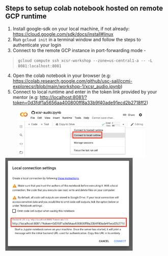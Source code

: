 ## Steps to setup colab notebook hosted on remote GCP runtime

1. Install google-sdk on your local machine, if not already: https://cloud.google.com/sdk/docs/install#linux
2. Run `gcloud init` in a terminal window and follow the steps to authenticate your login
3. Connect to the remote GCP instance in port-forwarding mode - 

>`gcloud compute ssh xcsr-workshop --zone=us-central1-a -- -L 8081:localhost:8081`

4. Open the colab notebook in your browser (e.g: https://colab.research.google.com/github/usc-sail/ccmi-explorecsr/blob/main/workshop-1/xcsr_audio.ipynb)
5. Connect to local runtime and enter in the token link provided by your mentor (e.g: [ht<span>tp://localhost:8081/?token=0d3fdf1a5656aa400800ff8a33b9f40ade91ecd2b2718ff2]())
<p float="left">
<img src="/images/colab-runtime1.png" width="400" hspace="40"/>
<img src="/images/colab-runtime2.png" width="400" />
</p>

